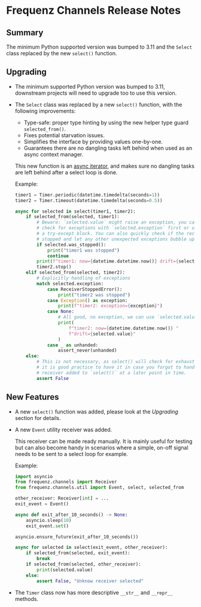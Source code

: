 # Frequenz Channels Release Notes

## Summary

The minimum Python supported version was bumped to 3.11 and the `Select` class replaced by the new `select()` function.

## Upgrading

* The minimum supported Python version was bumped to 3.11, downstream projects will need to upgrade too to use this version.

* The `Select` class was replaced by a new `select()` function, with the following improvements:

  * Type-safe: proper type hinting by using the new helper type guard `selected_from()`.
  * Fixes potential starvation issues.
  * Simplifies the interface by providing values one-by-one.
  * Guarantees there are no dangling tasks left behind when used as an async context manager.

  This new function is an [async iterator](https://docs.python.org/3.11/library/collections.abc.html#collections.abc.AsyncIterator), and makes sure no dangling tasks are left behind after a select loop is done.

  Example:
  ```python
  timer1 = Timer.periodic(datetime.timedelta(seconds=1))
  timer2 = Timer.timeout(datetime.timedelta(seconds=0.5))

  async for selected in select(timer1, timer2):
      if selected_from(selected, timer1):
          # Beware: `selected.value` might raise an exception, you can always
          # check for exceptions with `selected.exception` first or use
          # a try-except block. You can also quickly check if the receiver was
          # stopped and let any other unexpected exceptions bubble up.
          if selected.was_stopped():
              print("timer1 was stopped")
              continue
          print(f"timer1: now={datetime.datetime.now()} drift={selected.value}")
          timer2.stop()
      elif selected_from(selected, timer2):
          # Explicitly handling of exceptions
          match selected.exception:
              case ReceiverStoppedError():
                  print("timer2 was stopped")
              case Exception() as exception:
                  print(f"timer2: exception={exception}")
              case None:
                  # All good, no exception, we can use `selected.value` safely
                  print(
                      f"timer2: now={datetime.datetime.now()} "
                      f"drift={selected.value}"
                  )
              case _ as unhanded:
                  assert_never(unhanded)
      else:
          # This is not necessary, as select() will check for exhaustiveness, but
          # it is good practice to have it in case you forgot to handle a new
          # receiver added to `select()` at a later point in time.
          assert False
  ```

## New Features

* A new `select()` function was added, please look at the *Upgrading* section for details.

* A new `Event` utility receiver was added.

  This receiver can be made ready manually.  It is mainly useful for testing but can also become handy in scenarios where a simple, on-off signal needs to be sent to a select loop for example.

  Example:

  ```python
  import asyncio
  from frequenz.channels import Receiver
  from frequenz.channels.util import Event, select, selected_from

  other_receiver: Receiver[int] = ...
  exit_event = Event()

  async def exit_after_10_seconds() -> None:
      asyncio.sleep(10)
      exit_event.set()

  asyncio.ensure_future(exit_after_10_seconds())

  async for selected in select(exit_event, other_receiver):
      if selected_from(selected, exit_event):
          break
      if selected_from(selected, other_receiver):
          print(selected.value)
      else:
          assert False, "Unknow receiver selected"
  ```

* The `Timer` class now has more descriptive `__str__` and `__repr__` methods.
